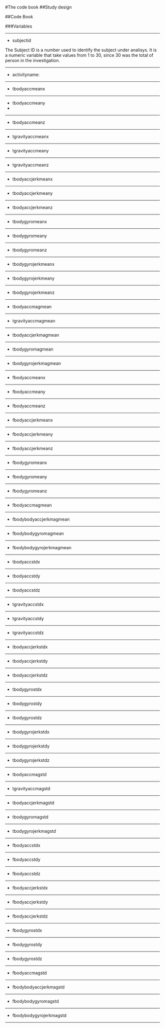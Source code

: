 #The code book
##Study design

##Code Book

###Variables

- - - 
* subjectid 

The Subject ID is a number used to identify the subject under analisys. It is a numeric variable that take values from 1 to 30, since 30 was the total of person in the investigation.
- - -
* activityname: 
- - -
* tbodyaccmeanx
- - -
* tbodyaccmeany
* 
- - -
* tbodyaccmeanz
- - -
* tgravityaccmeanx
- - -
* tgravityaccmeany
- - -
* tgravityaccmeanz
- - -
* tbodyaccjerkmeanx
- - -
* tbodyaccjerkmeany
- - -
* tbodyaccjerkmeanz
- - -
* tbodygyromeanx
- - -
* tbodygyromeany
- - -
* tbodygyromeanz
- - -
* tbodygyrojerkmeanx
- - -
* tbodygyrojerkmeany
- - -
* tbodygyrojerkmeanz
- - -
* tbodyaccmagmean
- - -
* tgravityaccmagmean
- - -
* tbodyaccjerkmagmean
- - -
* tbodygyromagmean
- - -
* tbodygyrojerkmagmean
- - -
* fbodyaccmeanx
- - -
* fbodyaccmeany
- - -
* fbodyaccmeanz
- - -
* fbodyaccjerkmeanx
- - -
* fbodyaccjerkmeany
- - -
* fbodyaccjerkmeanz
- - -
* fbodygyromeanx
- - -
* fbodygyromeany
- - -
* fbodygyromeanz
- - -
* fbodyaccmagmean
- - -
* fbodybodyaccjerkmagmean
- - -
* fbodybodygyromagmean
- - -
* fbodybodygyrojerkmagmean
- - -
* tbodyaccstdx
- - -
* tbodyaccstdy
- - -
* tbodyaccstdz
- - -
* tgravityaccstdx
- - -
* tgravityaccstdy
- - -
* tgravityaccstdz
- - -
* tbodyaccjerkstdx
- - -
* tbodyaccjerkstdy
- - -
* tbodyaccjerkstdz
- - -
* tbodygyrostdx
- - -
* tbodygyrostdy
- - -
* tbodygyrostdz
- - -
* tbodygyrojerkstdx
- - -
* tbodygyrojerkstdy
- - -
* tbodygyrojerkstdz
- - -
* tbodyaccmagstd
- - -
* tgravityaccmagstd
- - -
* tbodyaccjerkmagstd
- - -
* tbodygyromagstd
- - -
* tbodygyrojerkmagstd
- - -
* fbodyaccstdx
- - -
* fbodyaccstdy
- - -
* fbodyaccstdz
- - -
* fbodyaccjerkstdx
- - -
* fbodyaccjerkstdy
- - -
* fbodyaccjerkstdz
- - -
* fbodygyrostdx
- - -
* fbodygyrostdy
- - -
* fbodygyrostdz
- - -
* fbodyaccmagstd
- - -
* fbodybodyaccjerkmagstd
- - -
* fbodybodygyromagstd
- - -
* fbodybodygyrojerkmagstd
- - -
